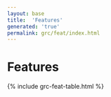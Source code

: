 ```yaml
---
layout: base
title:  'Features'
generated: 'true'
permalink: grc/feat/index.html
---
```


# Features

{% include grc-feat-table.html %}
